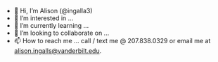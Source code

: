 - 👋 Hi, I’m Alison (@ingalla3)
- 👀 I’m interested in ...
- 🌱 I’m currently learning ...
- 💞️ I’m looking to collaborate on ...
- 📫 How to reach me ... call / text me @ 207.838.0329 or email me at alison.ingalls@vanderbilt.edu.

<!---
ingalla3/ingalla3 is a ✨ special ✨ repository because its `README.md` (this file) appears on your GitHub profile.
You can click the Preview link to take a look at your changes.
--->
